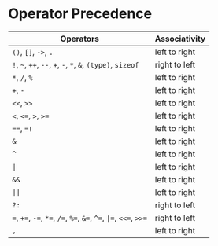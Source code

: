 # Operator Precedence

| Operators                                                          | Associativity |
| ------------------------------------------------------------------ | ------------- |
| `()`, `[]`, `->`, `.`                                              | left to right |
| `!`, `~`, `++`, `--`, `+`, `-`, `*`, `&`, `(type)`, `sizeof`       | right to left |
| `*`, `/`, `%`                                                      | left to right |
| `+`, `-`                                                           | left to right |
| `<<`, `>>`                                                         | left to right |
| `<`, `<=`, `>`, `>=`                                               | left to right |
| `==`, `=!`                                                         | left to right |
| `&`                                                                | left to right |
| `^`                                                                | left to right |
| `\|`                                                               | left to right |
| `&&`                                                               | left to right |
| `\|\|`                                                             | left to right |
| `?:`                                                               | right to left |
| `=`, `+=`, `-=`, `*=`, `/=`, `%=`, `&=`, `^=`, `\|=`, `<<=`, `>>=` | right to left |
| `,`                                                                | left to right |
